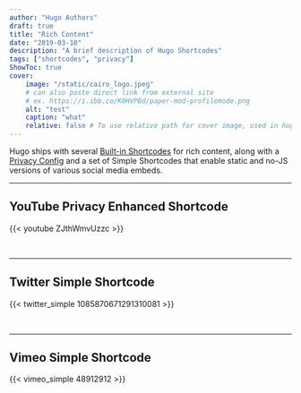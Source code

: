 ```yaml
---
author: "Hugo Authors"
draft: true
title: "Rich Content"
date: "2019-03-10"
description: "A brief description of Hugo Shortcodes"
tags: ["shortcodes", "privacy"]
ShowToc: true
cover:
    image: "/static/cairo_logo.jpeg"
    # can also paste direct link from external site
    # ex. https://i.ibb.co/K0HVPBd/paper-mod-profilemode.png
    alt: "test"
    caption: "what"
    relative: false # To use relative path for cover image, used in hugo Page-bundles
---
```


Hugo ships with several [Built-in Shortcodes](https://gohugo.io/content-management/shortcodes/#use-hugos-built-in-shortcodes) for rich content, along with a [Privacy Config](https://gohugo.io/about/hugo-and-gdpr/) and a set of Simple Shortcodes that enable static and no-JS versions of various social media embeds.
<!--more-->
---

## YouTube Privacy Enhanced Shortcode

{{< youtube ZJthWmvUzzc >}}

<br>

---

## Twitter Simple Shortcode

{{< twitter_simple 1085870671291310081 >}}

<br>

---

## Vimeo Simple Shortcode

{{< vimeo_simple 48912912 >}}
